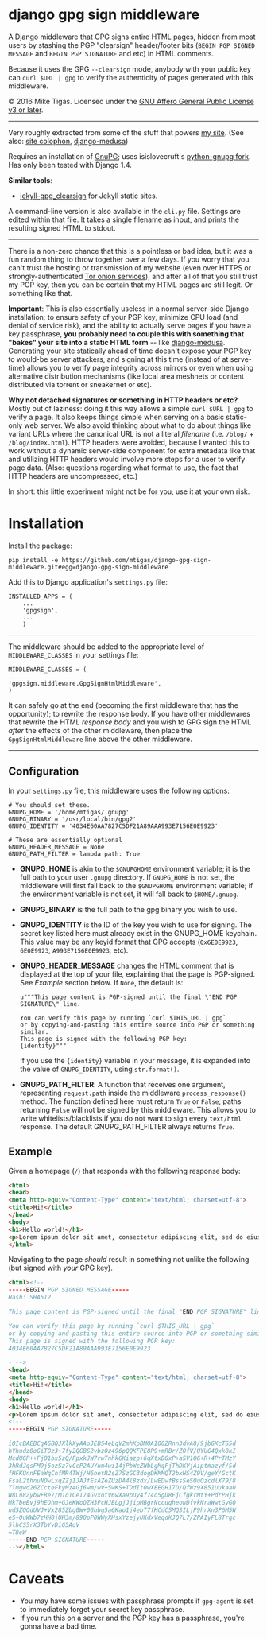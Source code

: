 # django gpg sign middleware

A Django middleware that GPG signs entire HTML pages, hidden from most users
by stashing the PGP "clearsign" header/footer bits
(`BEGIN PGP SIGNED MESSAGE` and `BEGIN PGP SIGNATURE` and etc) in HTML comments.

Because it uses the GPG `--clearsign` mode, anybody with your public key can
`curl $URL | gpg` to verify the authenticity of pages generated with this
middleware.

© 2016 Mike Tigas. Licensed under the [GNU Affero General Public License v3 or later](LICENSE.md).

---

Very roughly extracted from some of the stuff that powers
[my site](https://mike.tig.as/). (See also: [site colophon](https://mike.tig.as/colophon/),
[django-medusa](https://github.com/mtigas/django-medusa/))

Requires an installation of [GnuPG](https://www.gnupg.org/); uses
isislovecruft's [python-gnupg fork](https://github.com/isislovecruft/python-gnupg).
Has only been tested with Django 1.4.

**Similar tools**:
* [jekyll-gpg_clearsign](https://github.com/kormoc/jekyll-gpg_clearsign) for
  Jekyll static sites.

A command-line version is also available in the `cli.py` file. Settings are
edited within that file. It takes a single filename as input, and prints the
resulting signed HTML to stdout.

---

There is a non-zero chance that this is a pointless or bad idea,
but it was a fun random thing to throw together over a few days. If you worry
that you can't trust the hosting or transmission of my website (even over
HTTPS or strongly-authenticated [Tor onion services](http://tigas3l7uusztiqu.onion/)),
and after all of that you still trust my PGP key, then you can be certain
that my HTML pages are still legit. Or something like that.

**Important**: This is also essentially useless in a normal server-side Django
installation; to ensure safety of your PGP key, minimize CPU load (and denial
of service risk), and the ability to actually serve pages if you have a key
passphrase, **you probably need to couple this with something that "bakes" your
site into a static HTML form** -- like
[django-medusa](https://github.com/mtigas/django-medusa/).
Generating your site statically ahead of time doesn't expose your PGP key
to would-be server attackers, and signing at this time (instead of at
serve-time) allows you to verify page integrity across mirrors or even when
using alternative distribution mechanisms (like local area meshnets or content
distributed via torrent or sneakernet or etc).

**Why not detached signatures or something in HTTP headers or etc?** Mostly out
of laziness: doing it this way allows a simple `curl $URL | gpg` to verify a
page. It also keeps things simple when serving on a basic static-only web
server. We also avoid thinking about what to do about things like variant URLs
where the canonical URL is not a literal _filename_ (i.e. `/blog/` +
`/blog/index.html`). HTTP headers were avoided, because I wanted this to work
without a dynamic server-side component for extra metadata like that and
utilizing HTTP headers would involve more steps for a user to verify page data.
(Also: questions regarding what format to use, the fact that HTTP headers are
uncompressed, etc.)

In short: this little experiment might not be for you, use it at your own risk.

# Installation

Install the package:

    pip install -e https://github.com/mtigas/django-gpg-sign-middleware.git#egg=django-gpg-sign-middleware

Add this to Django application's `settings.py` file:

    INSTALLED_APPS = (
        ...
        'gpgsign',
        ...
        )

---

The middleware should be added to the appropriate level of `MIDDLEWARE_CLASSES`
in your settings file:

    MIDDLEWARE_CLASSES = (
    ...
    'gpgsign.middleware.GpgSignHtmlMiddleware',
    )

It can safely go at the end (becoming the first middleware that has the
opportunity); to rewrite the response body. If you have other middlewares that
rewrite the HTML *response body* and you wish to GPG sign the HTML *after* the
effects of the other middleware, then place the `GpgSignHtmlMiddleware` line
above the other middleware.

---

## Configuration

In your `settings.py` file, this middleware uses the following options:

    # You should set these.
    GNUPG_HOME = '/home/mtigas/.gnupg'
    GNUPG_BINARY = '/usr/local/bin/gpg2'
    GNUPG_IDENTITY = '4034E60AA7827C5DF21A89AAA993E7156E0E9923'

    # These are essentially optional
    GNUPG_HEADER_MESSAGE = None
    GNUPG_PATH_FILTER = lambda path: True

* **GNUPG_HOME** is akin to the `$GNUPGHOME` environment variable; it is the
  full path to your user `.gnupg` directory. If `GNUPG_HOME` is not set, the
  middleware will first fall back to the `$GNUPGHOME` environment variable; if
  the environment variable is not set, it will fall back to `$HOME/.gnupg`.

* **GNUPG_BINARY** is the full path to the gpg binary you wish to use.

* **GNUPG_IDENTITY** is the ID of the key you wish to use for signing. The
  secret key listed here must already exist in the GNUPG_HOME keychain. This
  value may be any keyid format that GPG accepts (`0x6E0E9923`, `6E0E9923`,
  `A993E7156E0E9923`, etc).

* **GNUPG_HEADER_MESSAGE** changes the HTML comment that is displayed at the
  top of your file, explaining that the page is PGP-signed. See *Example*
  section below. If `None`, the default is:

  ```
  u"""This page content is PGP-signed until the final \"END PGP SIGNATURE\" line.

  You can verify this page by running `curl $THIS_URL | gpg`
  or by copying-and-pasting this entire source into PGP or something similar.
  This page is signed with the following PGP key:
  {identity}"""
  ```

  If you use the `{identity}` variable in your message, it is expanded into the
  value of `GNUPG_IDENTITY`, using `str.format()`.

* **GNUPG_PATH_FILTER**: A function that receives one argument, representing
  `request.path` inside the middleware `process_response()` method. The function
  defined here must return `True` or `False`; paths returning `False` will not
  be signed by this middleware. This allows you to write whitelists/blacklists
  if you do not want to sign every `text/html` response. The default
  GNUPG_PATH_FILTER always returns `True`.

## Example

Given a homepage (`/`) that responds with the following response body:

```html
<html>
<head>
<meta http-equiv="Content-Type" content="text/html; charset=utf-8">
<title>Hi!</title>
</head>
<body>
<h1>Hello world!</h1>
<p>Lorem ipsum dolor sit amet, consectetur adipiscing elit, sed do eiusmod tempor incididunt ut labore et dolore magna aliqua.</p>
</html>
```

Navigating to the page _should_ result in something not unlike the following
(but signed with _your_ GPG key).

```html
<html><!--
-----BEGIN PGP SIGNED MESSAGE-----
Hash: SHA512

This page content is PGP-signed until the final "END PGP SIGNATURE" line.

You can verify this page by running `curl $THIS_URL | gpg`
or by copying-and-pasting this entire source into PGP or something similar.
This page is signed with the following PGP key:
4034E60AA7827C5DF21A89AAA993E7156E0E9923

- -->
<head>
<meta http-equiv="Content-Type" content="text/html; charset=utf-8">
<title>Hi!</title>
</head>
<body>
<h1>Hello world!</h1>
<p>Lorem ipsum dolor sit amet, consectetur adipiscing elit, sed do eiusmod tempor incididunt ut labore et dolore magna aliqua.</p>
<!--
-----BEGIN PGP SIGNATURE-----

iQIcBAEBCgAGBQJXlkXyAAoJEBS4eLqV2mhKpBMQAI00ZRnn3dvA8/9jbGKcTS5d
hYhudz0oGiTOz3+7fy2QGBS2vbz0z496pQQKFPE8P9+mRBr/ZOfV/UYUG4Qxk8kI
McdUGP++FjO1bx5zQ/FpxkJW7rwTnhkGKiazp+6qXtxDGxP+aSV1QG+R+4PrTMzY
3hRdJqsFM9j6ozSz7vCcP2AUYum4wi14jPbWcZWbLgMqFjThDKVjAiptmazyf/Sd
fHFKUnnFEaWqCofMR4TWj/H6netR2sZ7SzGC3dogDKMMQT2bxHS4Z9V/geY/GctK
FsaL2thnuNOwLxqZZjIJAJfEsAZeZUzDA4l8zdx/LwEDwfBssSeSQuOzcdlX79/8
Tlmgwd26ZCcteFkyMz4Gj6wm/wV+5wKS+TDdIt0wXEEGH17D/QfWz9X851UukaaU
W8Ln8ZybwFRe7/M1oTCeI74GvxotV6wXa9pUy4f74o5gDREjCfgkrMtY+PdrPHjk
MkTbeBvj9hEOhm+GJeKWoQZH3PcHJBLgjJjipMBgrNccuqheowDfvkNraWwtGyGQ
nd5ZOOdUVJ+Vx285Zbg0W+06hbg5a6Kao1j4ebT7fHCdC5MQSILjP9hrXn3P6M5W
eS+QuWWb7zHH8jUH3m/89OpP0WWyXHsxYzejyUKdxVeqdKJQ7L7/ZPAIyFL8Trgc
5lhCS5rX3TbYvDiG5AoV
=T8eW
-----END PGP SIGNATURE-----
--></html>
```

# Caveats

* You may have some issues with passphrase prompts if `gpg-agent` is set to
  immediately forget your secret key passphrase.
* If you run this on a server and the PGP key has a passphrase, you're gonna
  have a bad time.
